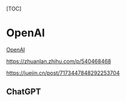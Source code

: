[TOC]

# OpenAI

[OpenAI](https://openai.com/)

https://zhuanlan.zhihu.com/p/540468468

https://juejin.cn/post/7173447848292253704




## ChatGPT












